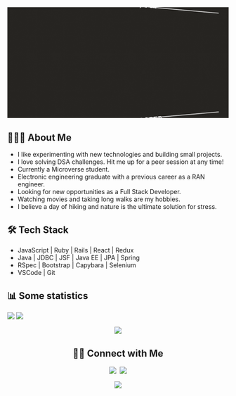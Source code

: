 <img src="./my_banner_animated.gif"/>

## 👨🏻‍💻 About Me

- I like experimenting with new technologies and building small projects.
- I love solving DSA challenges. Hit me up for a peer session at any time!
- Currently a Microverse student.
- Electronic engineering graduate with a previous career as a RAN engineer.
- Looking for new opportunities as a Full Stack Developer.
- Watching movies and taking long walks are my hobbies.
- I believe a day of hiking and nature is the ultimate solution for stress.

## 🛠 Tech Stack

- JavaScript | Ruby | Rails | React | Redux
- Java | JDBC | JSF | Java EE | JPA | Spring
- RSpec | Bootstrap | Capybara | Selenium
- VSCode | Git

## 📊 Some statistics

<p float="left">
<a href="https://github.com/anuraghazra/github-readme-stats" target="_blank"><img src="https://github-readme-stats.vercel.app/api?username=dicodiaz&count_private=true&show_icons=true&theme=merko" width="54%"/></a>
<a href="https://github.com/anuraghazra/github-readme-stats" target="_blank"><img src="https://github-readme-stats.vercel.app/api/top-langs/?username=dicodiaz&layout=compact&theme=merko" width="44%"/></a>
</p>
<p align="center">
<a href="https://www.codewars.com/users/dicodiaz" target="_blank"><img src="https://www.codewars.com/users/dicodiaz/badges/micro"/></a>
</p>

<h2 align="center">🤝🏻 Connect with Me</h2>
<p align="center">
<a href="https://www.linkedin.com/in/dico-diaz-dussan-476106a6/" target="_blank"><img src="https://img.shields.io/badge/LinkedIn-0077B5?style=for-the-badge&logo=linkedin&logoColor=white"/></a>
&nbsp;<a href="https://twitter.com/DicoDiaz1" target="_blank"><img src="https://img.shields.io/badge/Twitter-1DA1F2?style=for-the-badge&logo=twitter&logoColor=white"/></a>
</p>

<p align="center">
<img src="https://profile-counter.glitch.me/{dicodiaz}/count.svg"/>
</p>
